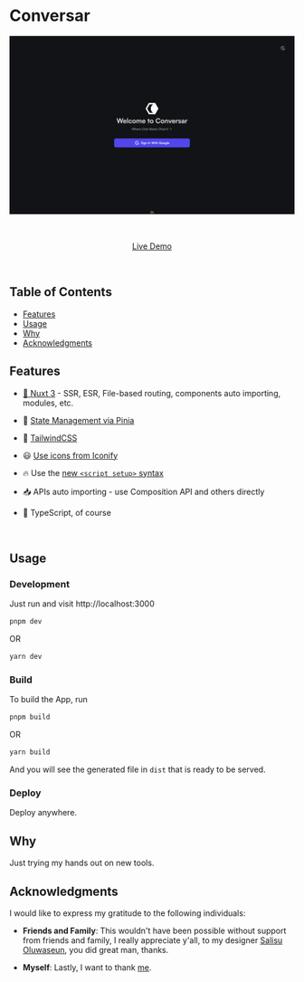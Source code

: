 # Conversar

<p align='center'>
  <img src='public/screenshot.png' alt='Welcome to Conversar.'/>
</p>

<br/>


<p align='center'>
<a href="https://conversar.vercel.app/">Live Demo</a>
</p>

<br>

<!-- omit in toc -->
## Table of Contents

- [Features](#features)
- [Usage](#usage)
- [Why](#why)
- [Acknowledgments](#acknowledgments)

## Features

- [💚 Nuxt 3](https://nuxt.com/) - SSR, ESR, File-based routing, components auto importing, modules, etc.

<!-- - ⚡️ Vite - Instant HMR -->

- 🍍 [State Management via Pinia](https://pinia.vuejs.org/)

<!-- - 📲 [PWA](https://github.com/antfu/vite-plugin-pwa) -->

- 🎨 [TailwindCSS](https://tailwindcss.com/)

- 😃 [Use icons from Iconify](https://iconify.design)

- 🔥 Use the [new `<script setup>` syntax](https://github.com/vuejs/rfcs/pull/227)

- 📥 APIs auto importing - use Composition API and others directly

- 🦾 TypeScript, of course

<br>

## Usage

### Development

Just run and visit http://localhost:3000

```bash
pnpm dev
```

OR

```bash
yarn dev
```

### Build

To build the App, run

```bash
pnpm build
```

OR

```bash
yarn build
```

And you will see the generated file in `dist` that is ready to be served.

### Deploy

Deploy anywhere.

## Why

Just trying my hands out on new tools.


## Acknowledgments

I would like to express my gratitude to the following individuals:

- **Friends and Family**: This wouldn't have been possible without support from friends and family, I really appreciate y'all, to my designer [Salisu Oluwaseun](https://www.behance.net/oluwaseunayomide), you did great man, thanks.

- **Myself**: Lastly, I want to thank [me](https://www.youtube.com/watch?v=wGRF3GQ4Wdk).